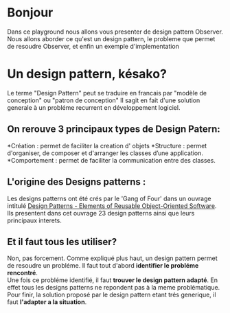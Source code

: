 # Bonjour

Dans ce playground nous allons vous presenter de design pattern Observer. Nous allons aborder ce qu'est un design pattern, le probleme que permet de resoudre Observer, et enfin un exemple d'implementation

# Un design pattern, késako?

Le terme "Design Pattern" peut se traduire en francais par "modèle de conception" ou "patron de conception" 
Il sagit en fait d'une solution generale à un probléme recurrent en développement logiciel.

## On rerouve 3 principaux types de Design Patern:

*Création : permet de faciliter la creation d' objets
*Structure : permet d'organiser, de composer et d'arranger les classes d’une application.
*Comportement : permet de faciliter la communication entre des classes.

## L'origine des Designs patterns : 

Les designs patterns ont été crés par le 'Gang of Four' dans un ouvrage intitulé [Design Patterns - Elements of Reusable Object-Oriented Software](https://www.amazon.com/Design-Patterns-Elements-Reusable-Object-Oriented/dp/0201633612). 
Ils presentent dans cet ouvrage 23 design patterns ainsi que leurs principaux interets.

## Et il faut tous les utiliser?

Non, pas forcement. Comme expliqué plus haut, un design pattern permet de resoudre un probléme. Il faut tout d'abord **identifier le probléme rencontré**.  
Une fois ce probléme identifié, il faut **trouver le design pattern adapté**. En effet tous les designs patterns ne repondent pas à la meme problématique.  
Pour finir, la solution proposé par le design pattern etant trés generique, il faut **l'adapter a la situation**.  



